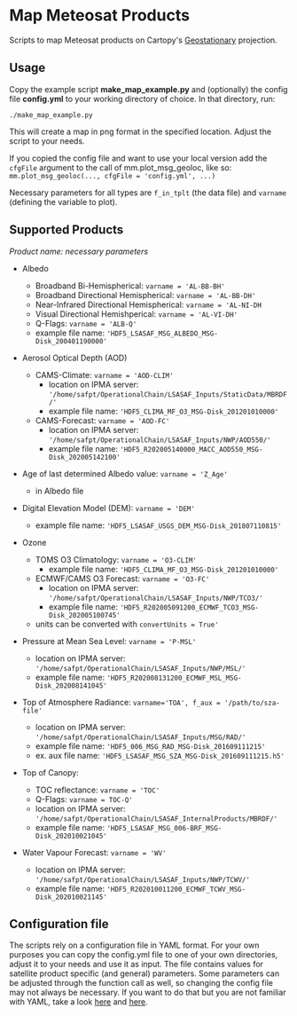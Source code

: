# Map Meteosat Products
Scripts to map Meteosat products on Cartopy's [Geostationary](https://scitools.org.uk/cartopy/docs/latest/crs/projections.html#geostationary)  projection.

## Usage
Copy the example script **make_map_example.py** and (optionally) the config file **config.yml** to your working directory of choice. 
In that directory, run:

```
./make_map_example.py
```
This will create a map in png format in the specified location.
Adjust the script to your needs.

If you copied the config file and want to use your local version add the ```cfgFile``` argument to the call of mm.plot_msg_geoloc, like so:
```mm.plot_msg_geoloc(..., cfgFile = 'config.yml', ...)```

Necessary parameters for all types are ```f_in_tplt``` (the data file) and ```varname``` (defining the variable to plot).


## Supported Products
*Product name: necessary parameters*

* Albedo
    - Broadband Bi-Hemispherical: ```varname = 'AL-BB-BH'```
    - Broadband Directional Hemispherical: ```varname = 'AL-BB-DH'```
    - Near-Infrared Directional Hemispherical: ```varname = 'AL-NI-DH```
    - Visual Directional Hemishperical: ```varname = 'AL-VI-DH'``` 
    - Q-Flags: ```varname = 'ALB-Q'```
    - example file name: ```'HDF5_LSASAF_MSG_ALBEDO_MSG-Disk_200401190000'```
 
* Aerosol Optical Depth (AOD)
    - CAMS-Climate: ```varname = 'AOD-CLIM'```
        - location on IPMA server: ```'/home/safpt/OperationalChain/LSASAF_Inputs/StaticData/MBRDF/'```
        - example file name: ```'HDF5_CLIMA_MF_O3_MSG-Disk_201201010000'```
    - CAMS-Forecast: ```varname = 'AOD-FC'```
        - location on IPMA server: ```'/home/safpt/OperationalChain/LSASAF_Inputs/NWP/AOD550/'```
        - example file name: ```'HDF5_R202005140000_MACC_AOD550_MSG-Disk_202005142100'```

* Age of last determined Albedo value: ```varname = 'Z_Age'```
    - in Albedo file

* Digital Elevation Model (DEM): ```varname = 'DEM'```
    - example file name: ```'HDF5_LSASAF_USGS_DEM_MSG-Disk_201807110815'```

* Ozone
    - TOMS O3 Climatology: ```varname = 'O3-CLIM'```
         - example file name: ```'HDF5_CLIMA_MF_O3_MSG-Disk_201201010000'```
    - ECMWF/CAMS O3 Forecast: ```varname = 'O3-FC'```
         - location on IPMA server: ```'/home/safpt/OperationalChain/LSASAF_Inputs/NWP/TCO3/'```
         - example file name: ```'HDF5_R202005091200_ECMWF_TCO3_MSG-Disk_202005100745'```
    - units can be converted with ```convertUnits = True'```

* Pressure at Mean Sea Level: ```varname = 'P-MSL'``` 
    - location on IPMA server: ```'/home/safpt/OperationalChain/LSASAF_Inputs/NWP/MSL/'```
    - example file name: ```'HDF5_R202008131200_ECMWF_MSL_MSG-Disk_202008141045'```

* Top of Atmosphere Radiance: ```varname='TOA', f_aux = '/path/to/sza-file'```
    - location on IPMA server: ```'/home/safpt/OperationalChain/LSASAF_Inputs/MSG/RAD/'```
    - example file name: ```'HDF5_006_MSG_RAD_MSG-Disk_201609111215'```
    - ex. aux file name: ```'HDF5_LSASAF_MSG_SZA_MSG-Disk_201609111215.h5'```

* Top of Canopy: 
    - TOC reflectance: ```varname = 'TOC'```
    - Q-Flags: ```varname = TOC-Q'```
    - location on IPMA server: ```'/home/safpt/OperationalChain/LSASAF_InternalProducts/MBRDF/'```
    - example file name: ```'HDF5_LSASAF_MSG_006-BRF_MSG-Disk_202010021045'```

* Water Vapour Forecast: ```varname = 'WV'```
    - location on IPMA server: ```'/home/safpt/OperationalChain/LSASAF_Inputs/NWP/TCWV/'```
    - example file name: ```'HDF5_R202010011200_ECMWF_TCWV_MSG-Disk_202010021145'```
    
## Configuration file
The scripts rely on a configuration file in YAML format. For your own purposes you can copy the config.yml file to one of your own directories, adjust it to your needs and use it as input. The file contains values for satellite product specific (and general) parameters. Some parameters can be adjusted through the function call as well, so changing the config file may not always be necessary. If you want to do that but you are not familiar with YAML, take a look [here](https://camel.readthedocs.io/en/latest/yamlref.html) and [here](https://rollout.io/blog/yaml-tutorial-everything-you-need-get-started/). 
